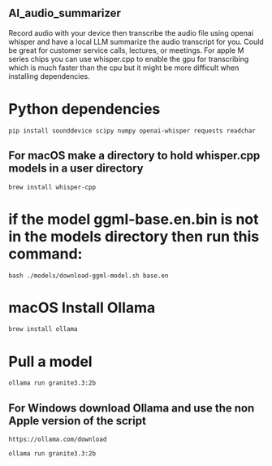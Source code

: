 ## AI_audio_summarizer
Record audio with your device then transcribe the audio file using openai whisper and have a local LLM summarize the audio transcript for you. Could be great for customer service calls, lectures, or meetings. For apple M series chips you can use whisper.cpp to enable the gpu for transcribing which is much faster than the cpu but it might be more difficult when installing dependencies. 

# Python dependencies

    pip install sounddevice scipy numpy openai-whisper requests readchar

## For macOS make a directory to hold whisper.cpp models in a user directory

    brew install whisper-cpp

# if the model ggml-base.en.bin is not in the models directory then run this command:

    bash ./models/download-ggml-model.sh base.en

# macOS Install Ollama

    brew install ollama

# Pull a model

    ollama run granite3.3:2b

## For Windows download Ollama and use the non Apple version of the script

    https://ollama.com/download

    ollama run granite3.3:2b


    
